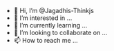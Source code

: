 - 👋 Hi, I’m @Jagadhis-Thinkjs
- 👀 I’m interested in ...
- 🌱 I’m currently learning ...
- 💞️ I’m looking to collaborate on ...
- 📫 How to reach me ...

<!---
Jagadhis-Thinkjs/Jagadhis-Thinkjs is a ✨ special ✨ repository because its `README.md` (this file) appears on your GitHub profile.
You can click the Preview link to take a look at your changes.
--->
